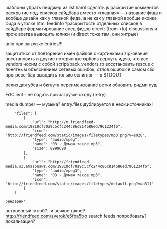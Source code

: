шаблоны
    убрать пейджер из list.haml
    сделать js
        раскрытие комментов
        раскрытие под-списков сайдбара
    вместо «главная» — название фида
        и вообще дизайн как у главной фида, а не как у главной вообще
        иконка фида в уголке
        html feedinfo
    ?раскрытость отдельных списков в сайдбаре
    форматирование спец.фидов
        direct: {from->to}
        discussions и проч: всегда выводить юпики (и direct тоже там, они хитрые)

uniq при загрузке entries!!!

защититься от повторения имён файлов с картинками
zip-ование восстановить и другие потерянные options
вернуть идею, что все vendors носим с собой
    script/pack_vendors.rb
восстановить rescue с понятным объяснением сетевых ошибок, отлов ошибок в самом clio
прогресс-бар выводить только если лог — в STDOUT

релиз для убса и бкгаута
    переименование ветки
    обновить ридми
    пуш

FrfClient - не падать при загрузке сходу (retry)

media dumper — музыка?
    entry.files
    дублируется в неск.источниках!
```
    "files": [
        {
            "url": "http://m.friendfeed-media.com/19810cf70a9c5cfc244c86c814686ed7961234f6",
            "icon": "http://friendfeed.com/static/images/filetypes/mp3.png?v=e028",
            "type": "audio/mpeg",
            "name": "03 - Думаю такое.mp3",
            "size": 8999690
        },
        {
            "url": "http://friendfeed-media.s3.amazonaws.com/19810cf70a9c5cfc244c86c814686ed7961234f6",
            "type": "audio/mpeg3",
            "name": "03 - Думаю такое.mp3",
            "icon": "http://friendfeed.com/static/images/filetypes/default.png?v=a311"
        }
    ]
```
    рендеринг 


встроенный ютюб?.. и всякое такое?
    http://friendfeed.com/zverok/e5fba5bb
search feeds попробовать?
локализация?
